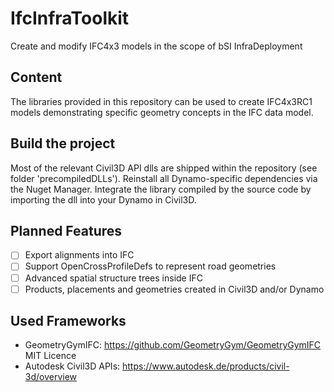 # IfcInfraToolkit

Create and modify IFC4x3 models in the scope of bSI InfraDeployment 

## Content 

The libraries provided in this repository can be used to create IFC4x3RC1 models demonstrating specific geometry concepts in the IFC data model. 

## Build the project

Most of the relevant Civil3D API dlls are shipped within the repository (see folder 'precompiledDLLs'). 
Reinstall all Dynamo-specific dependencies via the Nuget Manager. 
Integrate the library compiled by the source code by importing the dll into your Dynamo in Civil3D. 

## Planned Features

- [ ] Export alignments into IFC
- [ ] Support OpenCrossProfileDefs to represent road geometries
- [ ] Advanced spatial structure trees inside IFC
- [ ] Products, placements and geometries created in Civil3D and/or Dynamo

## Used Frameworks
- GeometryGymIFC: https://github.com/GeometryGym/GeometryGymIFC MIT Licence
- Autodesk Civil3D APIs: https://www.autodesk.de/products/civil-3d/overview 


